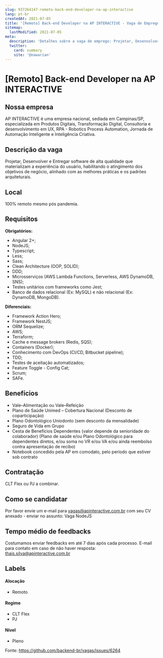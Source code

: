 ```yaml
---
slug: 937264147-remoto-back-end-developer-na-ap-interactive
lang: pt-br
createdAt: 2021-07-05
title: '[Remoto] Back-end Developer na AP INTERACTIVE - Vaga de Emprego'
sitemap:
  lastModified: 2021-07-05
meta:
  description: 'Detalhes sobre a vaga de emprego: Projetar, Desenvolver e Entregar software de alta qualidade que materializam a experiência do usuário, habilitando o atingimento dos objetivos de negócio, alinhado com as melhores práticas e os padrões arquiteturais.'
  twitter:
    card: summary
    site: '@nawarian'
---
```


# [Remoto] Back-end Developer na AP INTERACTIVE

## Nossa empresa

AP INTERACTIVE é uma empresa nacional, sediada em Campinas/SP, especializada em Produtos Digitais, Transformação Digital, Consultoria e desenvolvimento em UX, RPA - Robotics Process Automation, Jornada de Automação Inteligente e Inteligência Criativa.

## Descrição da vaga

Projetar, Desenvolver e Entregar software de alta qualidade que materializam a experiência do usuário, habilitando o atingimento dos objetivos de negócio, alinhado com as melhores práticas e os padrões arquiteturais. 

## Local

100% remoto mesmo pós pandemia.

## Requisitos

**Obrigatórios:**
- Angular 2+; 
- NodeJS; 
- Typescript; 
- Less; 
- Sass; 
- Clean Architecture (OOP, SOLID); 
- DDD; 
- Microsserviços (AWS Lambda Functions, Serverless, AWS DynamoDB, SNS); 
- Testes unitários com frameworks como Jest; 
- Banco de dados relacional (Ex: MySQL) e não relacional (Ex: DynamoDB, MongoDB). 

**Diferenciais:**
- Framework Action Hero; 
- Framework NestJS; 
- ORM Sequelize; 
- AWS; 
- Terraform; 
- Cache e message brokers (Redis, SQS); 
- Containers (Docker); 
- Conhecimento com DevOps (CI/CD, Bitbucket pipeline); 
- TDD; 
- Testes de aceitação automatizados; 
- Feature Toggle - Config Cat; 
- Scrum; 
- SAFe. 

## Benefícios

- Vale–Alimentação ou Vale–Refeição
- Plano de Saúde Unimed – Cobertura Nacional (Desconto de coparticipação)
- Plano Odontológico Uniodonto (sem desconto da mensalidade)
- Seguro de Vida em Grupo
- Cesta de Benefícios Dependentes (valor depende da senioridade do colaborador) (Plano de saúde e/ou Plano Odontológico para dependentes diretos, e/ou soma no VR e/ou VA e/ou ainda reembolso contra apresentação de recibo)
- Notebook concedido pela AP em comodato, pelo período que estiver sob contrato

## Contratação

CLT Flex ou PJ a combinar.

## Como se candidatar

Por favor envie um e-mail para vagas@apinteractive.com.br com seu CV anexado - enviar no assunto: Vaga NodeJS

## Tempo médio de feedbacks

Costumamos enviar feedbacks em até 7 dias após cada processo.
E-mail para contato em caso de não haver resposta: thais.silva@apinteractive.com.br

## Labels
<!-- retire os labels que não fazem sentido à vaga -->

#### Alocação
- Remoto

#### Regime
- CLT Flex
- PJ

#### Nível
- Pleno

Fonte: https://github.com/backend-br/vagas/issues/6264